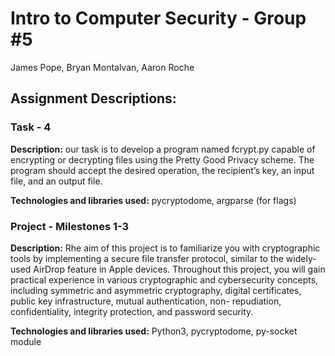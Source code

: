 # Intro to Computer Security - Group #5
James Pope, Bryan Montalvan, Aaron Roche

## Assignment Descriptions:
### Task - 4 
**Description:** our task is to develop a program named fcrypt.py capable of encrypting or decrypting files using the
Pretty Good Privacy scheme. The program should accept the desired operation, the recipient’s key, an
input file, and an output file.

**Technologies and libraries used:** pycryptodome, argparse (for flags)

### Project - Milestones 1-3

**Description:** Rhe aim of this project is to familiarize you with cryptographic tools by implementing a secure file transfer
protocol, similar to the widely-used AirDrop feature in Apple devices. Throughout this project, you
will gain practical experience in various cryptographic and cybersecurity concepts, including symmetric
and asymmetric cryptography, digital certificates, public key infrastructure, mutual authentication, non-
repudiation, confidentiality, integrity protection, and password security.

**Technologies and libraries used:** Python3, pycryptodome, py-socket module

